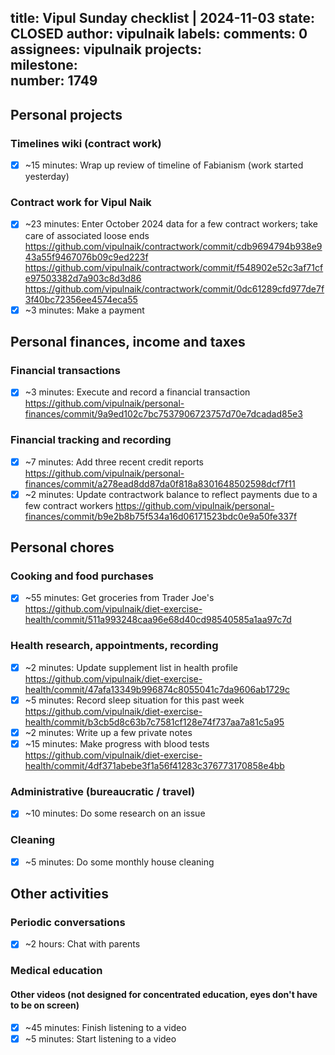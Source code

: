title:	Vipul Sunday checklist | 2024-11-03
state:	CLOSED
author:	vipulnaik
labels:	
comments:	0
assignees:	vipulnaik
projects:	
milestone:	
number:	1749
--
## Personal projects

### Timelines wiki (contract work)

- [x] ~15 minutes: Wrap up review of timeline of Fabianism (work started yesterday)

### Contract work for Vipul Naik

- [x] ~23 minutes: Enter October 2024 data for a few contract workers; take care of associated loose ends https://github.com/vipulnaik/contractwork/commit/cdb9694794b938e943a55f9467076b09c9ed223f https://github.com/vipulnaik/contractwork/commit/f548902e52c3af71cfe97503382d7a903c8d3d86 https://github.com/vipulnaik/contractwork/commit/0dc61289cfd977de7f3f40bc72356ee4574eca55
- [x] ~3 minutes: Make a payment

## Personal finances, income and taxes

### Financial transactions

- [x] ~3 minutes: Execute and record a financial transaction https://github.com/vipulnaik/personal-finances/commit/9a9ed102c7bc7537906723757d70e7dcadad85e3

### Financial tracking and recording

- [x] ~7 minutes: Add three recent credit reports https://github.com/vipulnaik/personal-finances/commit/a278ead8dd87da0f818a8301648502598dcf7f11
- [x] ~2 minutes: Update contractwork balance to reflect payments due to a few contract workers https://github.com/vipulnaik/personal-finances/commit/b9e2b8b75f534a16d06171523bdc0e9a50fe337f

## Personal chores

### Cooking and food purchases

- [x] ~55 minutes: Get groceries from Trader Joe's https://github.com/vipulnaik/diet-exercise-health/commit/511a993248caa96e68d40cd98540585a1aa97c7d

### Health research, appointments, recording

- [x] ~2 minutes: Update supplement list in health profile https://github.com/vipulnaik/diet-exercise-health/commit/47afa13349b996874c8055041c7da9606ab1729c
- [x] ~5 minutes: Record sleep situation for this past week https://github.com/vipulnaik/diet-exercise-health/commit/b3cb5d8c63b7c7581cf128e74f737aa7a81c5a95
- [x] ~2 minutes: Write up a few private notes
- [x] ~15 minutes: Make progress with blood tests https://github.com/vipulnaik/diet-exercise-health/commit/4df371abebe3f1a56f41283c376773170858e4bb

### Administrative (bureaucratic / travel)

- [x] ~10 minutes: Do some research on an issue

### Cleaning

- [x] ~5 minutes: Do some monthly house cleaning

## Other activities

### Periodic conversations

- [x] ~2 hours: Chat with parents

### Medical education

#### Other videos (not designed for concentrated education, eyes don't have to be on screen)

- [x] ~45 minutes: Finish listening to a video
- [x] ~5 minutes: Start listening to a video
